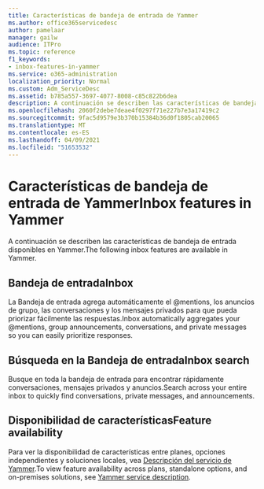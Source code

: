 ```yaml
---
title: Características de bandeja de entrada de Yammer
ms.author: office365servicedesc
author: pamelaar
manager: gailw
audience: ITPro
ms.topic: reference
f1_keywords:
- inbox-features-in-yammer
ms.service: o365-administration
localization_priority: Normal
ms.custom: Adm_ServiceDesc
ms.assetid: b785a557-3697-4077-8008-c85c822b6dea
description: A continuación se describen las características de bandeja de entrada disponibles en Yammer.
ms.openlocfilehash: 2060f2debe7deae4f0297f71e227b7e3a17419c2
ms.sourcegitcommit: 9fac5d9579e3b370b15384b36d0f1805cab20065
ms.translationtype: MT
ms.contentlocale: es-ES
ms.lasthandoff: 04/09/2021
ms.locfileid: "51653532"
---
```

# <a name="inbox-features-in-yammer"></a><span data-ttu-id="016e6-103">Características de bandeja de entrada de Yammer</span><span class="sxs-lookup"><span data-stu-id="016e6-103">Inbox features in Yammer</span></span>

<span data-ttu-id="016e6-104">A continuación se describen las características de bandeja de entrada disponibles en Yammer.</span><span class="sxs-lookup"><span data-stu-id="016e6-104">The following inbox features are available in Yammer.</span></span>
  
## <a name="inbox"></a><span data-ttu-id="016e6-105">Bandeja de entrada</span><span class="sxs-lookup"><span data-stu-id="016e6-105">Inbox</span></span>

<span data-ttu-id="016e6-106">La Bandeja de entrada agrega automáticamente el @mentions, los anuncios de grupo, las conversaciones y los mensajes privados para que pueda priorizar fácilmente las respuestas.</span><span class="sxs-lookup"><span data-stu-id="016e6-106">Inbox automatically aggregates your @mentions, group announcements, conversations, and private messages so you can easily prioritize responses.</span></span>
  
## <a name="inbox-search"></a><span data-ttu-id="016e6-107">Búsqueda en la Bandeja de entrada</span><span class="sxs-lookup"><span data-stu-id="016e6-107">Inbox search</span></span>

<span data-ttu-id="016e6-108">Busque en toda la bandeja de entrada para encontrar rápidamente conversaciones, mensajes privados y anuncios.</span><span class="sxs-lookup"><span data-stu-id="016e6-108">Search across your entire inbox to quickly find conversations, private messages, and announcements.</span></span>
  
## <a name="feature-availability"></a><span data-ttu-id="016e6-109">Disponibilidad de características</span><span class="sxs-lookup"><span data-stu-id="016e6-109">Feature availability</span></span>

<span data-ttu-id="016e6-110">Para ver la disponibilidad de características entre planes, opciones independientes y soluciones locales, vea [Descripción del servicio de Yammer](yammer-service-description.md).</span><span class="sxs-lookup"><span data-stu-id="016e6-110">To view feature availability across plans, standalone options, and on-premises solutions, see [Yammer service description](yammer-service-description.md).</span></span>
  

